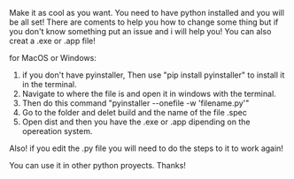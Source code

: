 Make it as cool as you want. You need to have python installed and you will be all set! There are coments to help you how to change some thing but if you don't know something put an issue and i will help you! You can also creat a .exe or .app file!

for MacOS or Windows:
1. if you don't have pyinstaller, Then use "pip install pyinstaller" to install it in the terminal.
2. Navigate to where the file is and open it in windows with the terminal.
3. Then do this command "pyinstaller --onefile -w 'filename.py'"
4. Go to the folder and delet build and the name of the file .spec
5. Open dist and then you have the .exe or .app dipending on the opereation system.

Also! if you edit the .py file you will need to do the steps to it to work again!

You can use it in other python proyects.
Thanks!
